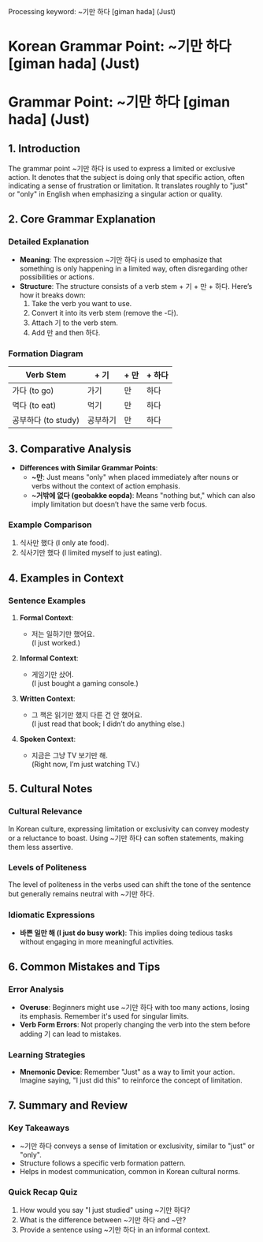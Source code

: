 Processing keyword: ~기만 하다 [giman hada] (Just)
# Korean Grammar Point: ~기만 하다 [giman hada] (Just)
# Grammar Point: ~기만 하다 [giman hada] (Just)
## 1. Introduction
The grammar point ~기만 하다 is used to express a limited or exclusive action. It denotes that the subject is doing only that specific action, often indicating a sense of frustration or limitation. It translates roughly to "just" or "only" in English when emphasizing a singular action or quality.
## 2. Core Grammar Explanation
### Detailed Explanation
- **Meaning**: The expression ~기만 하다 is used to emphasize that something is only happening in a limited way, often disregarding other possibilities or actions.
- **Structure**: The structure consists of a verb stem + 기 + 만 + 하다. Here’s how it breaks down:
  1. Take the verb you want to use.
  2. Convert it into its verb stem (remove the -다).
  3. Attach 기 to the verb stem.
  4. Add 만 and then 하다.
### Formation Diagram
| Verb Stem | + 기 | + 만 | + 하다 |
|-----------|------|------|--------|
| 가다 (to go) | 가기 | 만 | 하다 |
| 먹다 (to eat) | 먹기 | 만 | 하다 |
| 공부하다 (to study) | 공부하기 | 만 | 하다 |
## 3. Comparative Analysis
- **Differences with Similar Grammar Points**: 
  - **~만**: Just means "only" when placed immediately after nouns or verbs without the context of action emphasis.
  - **~거밖에 없다 (geobakke eopda)**: Means "nothing but," which can also imply limitation but doesn’t have the same verb focus.
### Example Comparison
1. 식사만 했다 (I only ate food).
2. 식사기만 했다 (I limited myself to just eating).
## 4. Examples in Context
### Sentence Examples
1. **Formal Context**:
   - 저는 일하기만 했어요.  
   (I just worked.)
   
2. **Informal Context**:
   - 게임기만 샀어.  
   (I just bought a gaming console.)
3. **Written Context**:
   - 그 책은 읽기만 했지 다른 건 안 했어요.  
   (I just read that book; I didn’t do anything else.)
4. **Spoken Context**:
   - 지금은 그냥 TV 보기만 해.  
   (Right now, I’m just watching TV.)
## 5. Cultural Notes
### Cultural Relevance
In Korean culture, expressing limitation or exclusivity can convey modesty or a reluctance to boast. Using ~기만 하다 can soften statements, making them less assertive. 
### Levels of Politeness
The level of politeness in the verbs used can shift the tone of the sentence but generally remains neutral with ~기만 하다. 
### Idiomatic Expressions
- **바쁜 일만 해 (I just do busy work)**: This implies doing tedious tasks without engaging in more meaningful activities.
## 6. Common Mistakes and Tips
### Error Analysis
- **Overuse**: Beginners might use ~기만 하다 with too many actions, losing its emphasis. Remember it's used for singular limits.
- **Verb Form Errors**: Not properly changing the verb into the stem before adding 기 can lead to mistakes.
### Learning Strategies
- **Mnemonic Device**: Remember "Just" as a way to limit your action. Imagine saying, "I just did this" to reinforce the concept of limitation.
## 7. Summary and Review
### Key Takeaways
- ~기만 하다 conveys a sense of limitation or exclusivity, similar to "just" or "only".
- Structure follows a specific verb formation pattern.
- Helps in modest communication, common in Korean cultural norms.
### Quick Recap Quiz
1. How would you say "I just studied" using ~기만 하다?
2. What is the difference between ~기만 하다 and ~만?
3. Provide a sentence using ~기만 하다 in an informal context.
